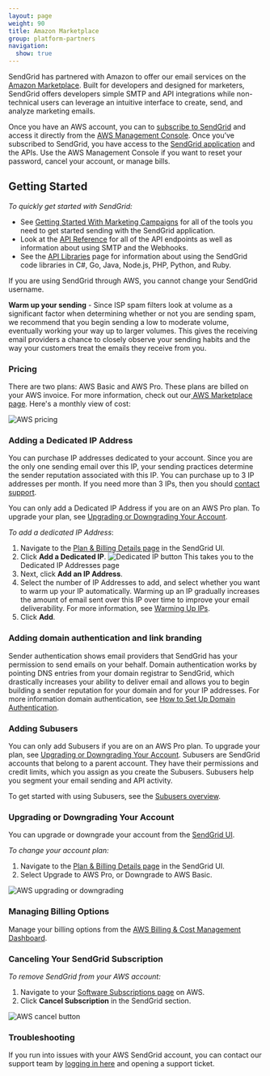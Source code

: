 ```yaml
---
layout: page
weight: 90
title: Amazon Marketplace
group: platform-partners
navigation:
  show: true
---
```

SendGrid has partnered with Amazon to offer our email services on the [Amazon Marketplace](https://aws.amazon.com/marketplace/pp/B074CQY6KB). Built for developers and designed for marketers, SendGrid offers developers simple SMTP and API integrations while non-technical users can leverage an intuitive interface to create, send, and analyze marketing emails.

Once you have an AWS account, you can to [subscribe to SendGrid](https://aws.amazon.com/marketplace/pp/B074CQY6KB) and access it directly from the [AWS Management Console](https://console.aws.amazon.com/). Once you’ve subscribed to SendGrid, you have access to the [SendGrid application](https://app.sendgrid.com/) and the APIs. Use the AWS Management Console if you want to reset your password, cancel your account, or manage bills.

## 	Getting Started

*To quickly get started with SendGrid:*

- See [Getting Started With Marketing Campaigns]({{root_url}}/ui/sending-email/how-to-send-email-with-marketing-campaigns/) for all of the tools you need to get started sending with the SendGrid application.
- Look at the [API Reference]({{root_url}}/api-reference/) for all of the API endpoints as well as information about using SMTP and the Webhooks.
- See the [API Libraries]({{root_url}}/for-developers/sending-email/libraries/) page for information about using the SendGrid code libraries in C#, Go, Java, Node.js, PHP, Python, and Ruby.

<call-out>

If you are using SendGrid through AWS, you cannot change your SendGrid username.

</call-out>

<call-out>

**Warm up your sending** - Since ISP spam filters look at volume as a significant factor when determining whether or not you are sending spam, we recommend that you begin sending a low to moderate volume, eventually working your way up to larger volumes. This gives the receiving email providers a chance to closely observe your sending habits and the way your customers treat the emails they receive from you.

</call-out>

### Pricing

There are two plans: AWS Basic and AWS Pro. These plans are billed on your AWS invoice. For more information, check out our[ AWS Marketplace page](https://aws.amazon.com/marketplace/pp/B074CQY6KB). Here's a monthly view of cost:

![]({{root_url}}/images/aws_pricing.png "AWS pricing")

### Adding a Dedicated IP Address

You can purchase IP addresses dedicated to your account. Since you are the only one sending email over this IP, your sending practices determine the sender reputation associated with this IP. You can purchase up to 3 IP addresses per month. If you need more than 3 IPs, then you should [contact support](https://support.sendgrid.com/hc/en-us).

You can only add a Dedicated IP Address if you are on an AWS Pro plan. To upgrade your plan, see [Upgrading or Downgrading Your Account](#upgrading-or-downgrading-your-account).

*To add a dedicated IP Address*:

1. Navigate to the [Plan & Billing Details page](https://app.sendgrid.com/settings/billing) in the SendGrid UI.
2. Click **Add a Dedicated IP**.
   ![]({{root_url}}/images/dedicated_ip_button.png "Dedicated IP button")
   This takes you to the Dedicated IP Addresses page
3. Next, click **Add an IP Address**.
4. Select the number of IP Addresses to add, and select whether you want to warm up your IP automatically. Warming up an IP gradually increases the amount of email sent over this IP over time to improve your email deliverability. For more information, see [Warming Up IPs]({{root_url}}/ui/sending-email/warming-up-an-ip-address/).
5. Click **Add**.

### Adding domain authentication and link branding

Sender authentication shows email providers that SendGrid has your permission to send emails on your behalf. Domain authentication works by pointing DNS entries from your domain registrar to SendGrid, which drastically increases your ability to deliver email and allows you to begin building a sender reputation for your domain and for your IP addresses. For more information domain authentication, see [How to Set Up Domain Authentication]({{root_url}}/ui/account-and-settings/how-to-set-up-domain-authentication/).

### Adding Subusers

You can only add Subusers if you are on an AWS Pro plan. To upgrade your plan, see [Upgrading or Downgrading Your Account](#upgrading-or-downgrading-your-account). Subusers are SendGrid accounts that belong to a parent account. They have their permissions and credit limits, which you assign as you create the Subusers. Subusers help you segment your email sending and API activity.

To get started with using Subusers, see the [Subusers overview]({{root_url}}/ui/account-and-settings/subusers/).

### Upgrading or Downgrading Your Account

You can upgrade or downgrade your account from the [SendGrid UI](https://app.sendgrid.com/settings/billing).

*To change your account plan:*

1. Navigate to the [Plan & Billing Details page](https://app.sendgrid.com/settings/billing) in the SendGrid UI.
1. Select Upgrade to AWS Pro, or Downgrade to AWS Basic.

![]({{root_url}}/images/aws_upgrade.png "AWS upgrading or downgrading")

### Managing Billing Options

Manage your billing options from the [AWS Billing & Cost Management Dashboard](https://console.aws.amazon.com/billing/).

### Canceling Your SendGrid Subscription

*To remove SendGrid from your AWS account:*

1. Navigate to your [Software Subscriptions page](https://aws.amazon.com/marketplace/library?productType=saas&ref_=lbr_tab_saas) on AWS.
1. Click **Cancel Subscription** in the SendGrid section.

![]({{root_url}}/images/aws_cancel.png "AWS cancel button")

### Troubleshooting

If you run into issues with your AWS SendGrid account, you can contact our support team by [logging in here](https://support.sendgrid.com) and opening a support ticket.
